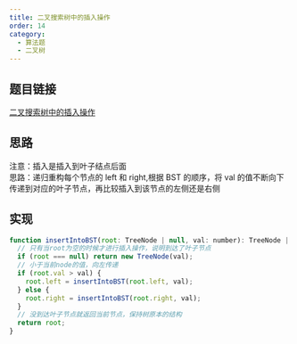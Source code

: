 ```yaml
---
title: 二叉搜索树中的插入操作
order: 14
category:
  - 算法题
  - 二叉树
---
```


## 题目链接

[二叉搜索树中的插入操作](https://leetcode.cn/problems/insert-into-a-binary-search-tree/)

## 思路

注意：插入是插入到叶子结点后面  
思路：递归重构每个节点的 left 和 right,根据 BST 的顺序，将 val 的值不断向下传递到对应的叶子节点，再比较插入到该节点的左侧还是右侧

## 实现

```js
function insertIntoBST(root: TreeNode | null, val: number): TreeNode | null {
  // 只有当root为空的时候才进行插入操作，说明到达了叶子节点
  if (root === null) return new TreeNode(val);
  // 小于当前node的值，向左传递
  if (root.val > val) {
    root.left = insertIntoBST(root.left, val);
  } else {
    root.right = insertIntoBST(root.right, val);
  }
  // 没到达叶子节点就返回当前节点，保持树原本的结构
  return root;
}
```
